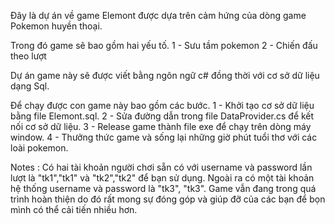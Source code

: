 ﻿Đây là dự án về game Elemont được dựa trên cảm hứng của dòng game Pokemon huyền thoại.

Trong đó game sẽ bao gồm hai yếu tố.
1 - Sưu tầm pokemon
2 - Chiến đấu theo lượt

Dự án game này sẽ được viết bằng ngôn ngữ c# đồng thời với cơ sở dữ liệu dạng Sql.

Để chạy được con game này bao gồm các bước.
1 - Khởi tạo cơ sở dữ liệu bằng file Elemont.sql.
2 - Sửa đường dẫn trong file DataProvider.cs để kết nối cơ sở dữ liệu.
3 - Release game thành file exe để chạy trên dòng máy window.
4 - Thưởng thức game và sống lại những giờ phút tuổi thơ với các loài pokemon.

Notes : Có hai tài khoản người chơi sẵn có với username và password lần lượt là "tk1","tk1" và "tk2","tk2" để
bạn sử dụng. Ngoài ra có một tài khoản hệ thống username và password là "tk3", "tk3". Game vẫn đang trong quá 
trình hoàn thiện do đó rất mong sự đóng góp và giúp đỡ của các bạn để bọn mình có thể cải tiến nhiều hơn.
